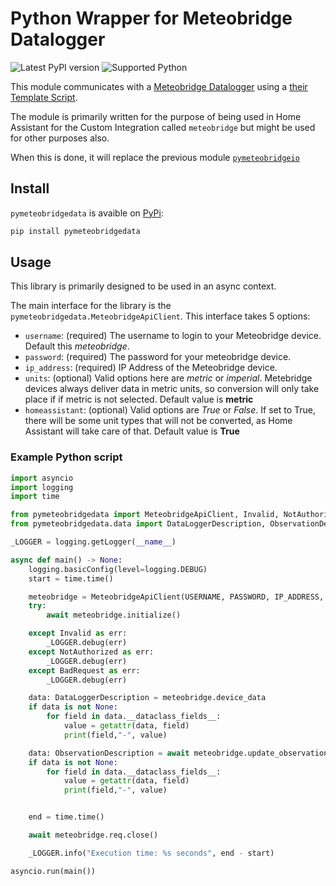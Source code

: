 # Python Wrapper for Meteobridge Datalogger

![Latest PyPI version](https://img.shields.io/pypi/v/pymeteobridgedata) ![Supported Python](https://img.shields.io/pypi/pyversions/pymeteobridgedata)

This module communicates with a [Meteobridge Datalogger](https://www.meteobridge.com/wiki/index.php/Home) using a [their Template Script](https://www.meteobridge.com/wiki/index.php/Add-On_Services).

The module is primarily written for the purpose of being used in Home Assistant for the Custom Integration called `meteobridge` but might be used for other purposes also.

When this is done, it will replace the previous module [`pymeteobridgeio`](https://github.com/briis/pymeteobridgeio)

## Install

`pymeteobridgedata` is avaible on [PyPi](https://pypi.org/project/pymeteobridgedata/):

```bash
pip install pymeteobridgedata
```

## Usage

This library is primarily designed to be used in an async context.

The main interface for the library is the `pymeteobridgedata.MeteobridgeApiClient`. This interface takes 5 options:

* `username`: (required) The username to login to your Meteobridge device. Default this *meteobridge*.
* `password`: (required) The password for your meteobridge device.
* `ip_address`: (required) IP Address of the Meteobridge device.
* `units`: (optional) Valid options here are *metric* or *imperial*. Metebridge devices always deliver data in metric units, so conversion will only take place if if metric is not selected. Default value is **metric**
* `homeassistant`: (optional) Valid options are *True* or *False*. If set to True, there will be some unit types that will not be converted, as Home Assistant will take care of that. Default value is **True**

### Example Python script

```python
import asyncio
import logging
import time

from pymeteobridgedata import MeteobridgeApiClient, Invalid, NotAuthorized, BadRequest
from pymeteobridgedata.data import DataLoggerDescription, ObservationDescription

_LOGGER = logging.getLogger(__name__)

async def main() -> None:
    logging.basicConfig(level=logging.DEBUG)
    start = time.time()

    meteobridge = MeteobridgeApiClient(USERNAME, PASSWORD, IP_ADDRESS, homeassistant=False, units="imperial")
    try:
        await meteobridge.initialize()

    except Invalid as err:
        _LOGGER.debug(err)
    except NotAuthorized as err:
        _LOGGER.debug(err)
    except BadRequest as err:
        _LOGGER.debug(err)

    data: DataLoggerDescription = meteobridge.device_data
    if data is not None:
        for field in data.__dataclass_fields__:
            value = getattr(data, field)
            print(field,"-", value)

    data: ObservationDescription = await meteobridge.update_observations()
    if data is not None:
        for field in data.__dataclass_fields__:
            value = getattr(data, field)
            print(field,"-", value)


    end = time.time()

    await meteobridge.req.close()

    _LOGGER.info("Execution time: %s seconds", end - start)

asyncio.run(main())
```
